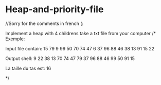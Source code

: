 # Heap-and-priority-file

//Sorry for the comments in french (:

Implement a heap with 4 childrens
take a txt file from your computer
/*
Exemple:

Input file contain:
15 79 9 99 50 70 74 47 6 37 96 88 46 38 13 91 15 22

Output shell:
9 22 38 13 70 74 47 79 37 96 88 46 99 50 91 15

La taille du tas est: 16

*/
